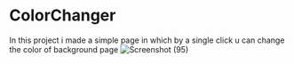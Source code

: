 # ColorChanger
In this project i made a simple page in which by a single click u can change the color of background page
![Screenshot (95)](https://github.com/123soniyo/ColorChanger/assets/87003332/543d0e96-469e-4eba-a7e5-e95970a4a1dc)
